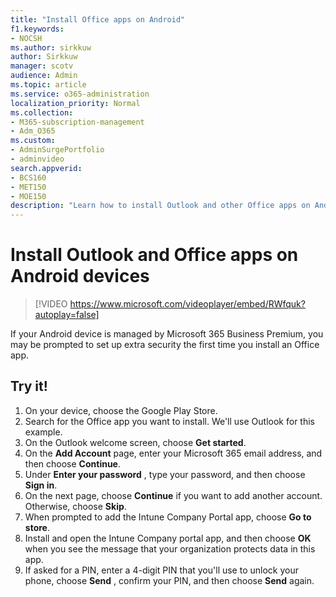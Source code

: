 ```yaml
---
title: "Install Office apps on Android"
f1.keywords:
- NOCSH
ms.author: sirkkuw
author: Sirkkuw
manager: scotv
audience: Admin
ms.topic: article
ms.service: o365-administration
localization_priority: Normal
ms.collection: 
- M365-subscription-management 
- Adm_O365
ms.custom: 
- AdminSurgePortfolio
- adminvideo
search.appverid:
- BCS160
- MET150
- MOE150
description: "Learn how to install Outlook and other Office apps on Android devices."
---
```


# Install Outlook and Office apps on Android devices

> [!VIDEO https://www.microsoft.com/videoplayer/embed/RWfquk?autoplay=false]

If your Android device is managed by Microsoft 365 Business Premium, you may be prompted to set up extra security the first time you install an Office app. 

## Try it!

1. On your device, choose the Google Play Store.
2. Search for the Office app you want to install. We&#39;ll use Outlook for this example.
3. On the Outlook welcome screen, choose  **Get started**.
4. On the  **Add Account**  page, enter your Microsoft 365 email address, and then choose  **Continue**.
5. Under  **Enter your password** , type your password, and then choose  **Sign in**.
6. On the next page, choose  **Continue**  if you want to add another account. Otherwise, choose  **Skip**.
7. When prompted to add the Intune Company Portal app, choose  **Go to store**.
8. Install and open the Intune Company portal app, and then choose  **OK**  when you see the message that your organization protects data in this app.
9. If asked for a PIN, enter a 4-digit PIN that you&#39;ll use to unlock your phone, choose  **Send** , confirm your PIN, and then choose  **Send**  again.